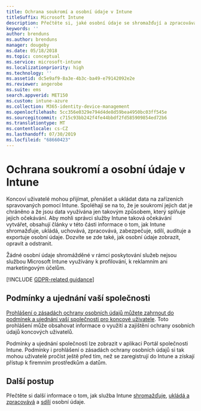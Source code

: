 ```yaml
---
title: Ochrana soukromí a osobní údaje v Intune
titleSuffix: Microsoft Intune
description: Přečtěte si, jaké osobní údaje se shromažďují a zpracovávají v Intune.
keywords: ''
author: brenduns
ms.author: brenduns
manager: dougeby
ms.date: 05/18/2018
ms.topic: conceptual
ms.service: microsoft-intune
ms.localizationpriority: high
ms.technology: ''
ms.assetid: dc5e9af9-8a3e-4b3c-ba49-e79142092e2e
ms.reviewer: angerobe
ms.suite: ems
search.appverid: MET150
ms.custom: intune-azure
ms.collection: M365-identity-device-management
ms.openlocfilehash: 5cc356e0329e794d4de8d59bea4950bc03ff545e
ms.sourcegitcommit: c715c93bb242f4fe44bbdf2fd585909854ed72b6
ms.translationtype: MT
ms.contentlocale: cs-CZ
ms.lasthandoff: 07/30/2019
ms.locfileid: "68660423"
---
```

# <a name="privacy-and-personal-data-in-intune"></a>Ochrana soukromí a osobní údaje v Intune

Koncoví uživatelé mohou přijímat, přenášet a ukládat data na zařízeních spravovaných pomocí Intune. Spoléhají se na to, že je soukromí jejich dat je chráněno a že jsou data využívána jen takovým způsobem, který splňuje jejich očekávání. Aby mohli správci služby Intune taková očekávání vytvářet, obsahují články v této části informace o tom, jak Intune shromažďuje, ukládá, uchovává, zpracovává, zabezpečuje, sdílí, audituje a exportuje osobní údaje. Dozvíte se zde také, jak osobní údaje zobrazit, opravit a odstranit.

Žádné osobní údaje shromážděné v rámci poskytování služeb nejsou službou Microsoft Intune využívány k profilování, k reklamním ani marketingovým účelům.

[!INCLUDE [GDPR-related guidance](./includes/gdpr-dsr-and-stp-note.md)]

## <a name="your-company-terms-and-conditions"></a>Podmínky a ujednání vaší společnosti

[Prohlášení o zásadách ochrany osobních údajů můžete zahrnout do podmínek a ujednání vaší společnosti pro koncové uživatele](company-portal-app.md). Toto prohlášení může obsahovat informace o využití a zajištění ochrany osobních údajů koncových uživatelů.

Podmínky a ujednání společnosti lze zobrazit v aplikaci Portál společnosti Intune. Podmínky i prohlášení o zásadách ochrany osobních údajů si tak mohou uživatelé pročíst ještě před tím, než se zaregistrují do Intune a získají přístup k firemním prostředkům a datům.

## <a name="next-steps"></a>Další postup

Přečtěte si další informace o tom, jak služba Intune [shromažďuje](privacy-data-collect.md), [ukládá a zpracovává](privacy-data-store-process.md) a [sdílí](privacy-data-secure-share.md) osobní údaje. 
